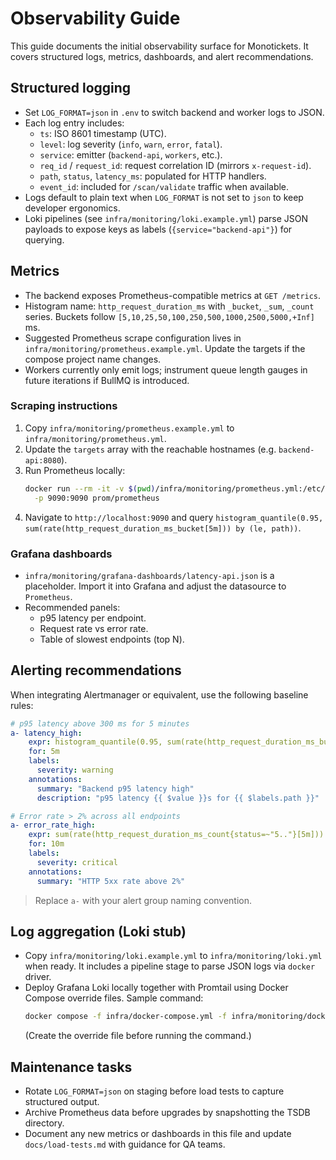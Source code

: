 # Observability Guide

This guide documents the initial observability surface for Monotickets. It
covers structured logs, metrics, dashboards, and alert recommendations.

## Structured logging

- Set `LOG_FORMAT=json` in `.env` to switch backend and worker logs to JSON.
- Each log entry includes:
  - `ts`: ISO 8601 timestamp (UTC).
  - `level`: log severity (`info`, `warn`, `error`, `fatal`).
  - `service`: emitter (`backend-api`, `workers`, etc.).
  - `req_id` / `request_id`: request correlation ID (mirrors `x-request-id`).
  - `path`, `status`, `latency_ms`: populated for HTTP handlers.
  - `event_id`: included for `/scan/validate` traffic when available.
- Logs default to plain text when `LOG_FORMAT` is not set to `json` to keep
  developer ergonomics.
- Loki pipelines (see `infra/monitoring/loki.example.yml`) parse JSON payloads to
  expose keys as labels (`{service="backend-api"}`) for querying.

## Metrics

- The backend exposes Prometheus-compatible metrics at `GET /metrics`.
- Histogram name: `http_request_duration_ms` with `_bucket`, `_sum`, `_count`
  series. Buckets follow `[5,10,25,50,100,250,500,1000,2500,5000,+Inf]` ms.
- Suggested Prometheus scrape configuration lives in
  `infra/monitoring/prometheus.example.yml`. Update the targets if the compose
  project name changes.
- Workers currently only emit logs; instrument queue length gauges in future
  iterations if BullMQ is introduced.

### Scraping instructions

1. Copy `infra/monitoring/prometheus.example.yml` to `infra/monitoring/prometheus.yml`.
2. Update the `targets` array with the reachable hostnames (e.g. `backend-api:8080`).
3. Run Prometheus locally:
   ```bash
   docker run --rm -it -v $(pwd)/infra/monitoring/prometheus.yml:/etc/prometheus/prometheus.yml \
     -p 9090:9090 prom/prometheus
   ```
4. Navigate to `http://localhost:9090` and query
   `histogram_quantile(0.95, sum(rate(http_request_duration_ms_bucket[5m])) by (le, path))`.

### Grafana dashboards

- `infra/monitoring/grafana-dashboards/latency-api.json` is a placeholder. Import
  it into Grafana and adjust the datasource to `Prometheus`.
- Recommended panels:
  - p95 latency per endpoint.
  - Request rate vs error rate.
  - Table of slowest endpoints (top N).

## Alerting recommendations

When integrating Alertmanager or equivalent, use the following baseline rules:

```yaml
# p95 latency above 300 ms for 5 minutes
a- latency_high:
    expr: histogram_quantile(0.95, sum(rate(http_request_duration_ms_bucket[5m])) by (le, path)) > 0.3
    for: 5m
    labels:
      severity: warning
    annotations:
      summary: "Backend p95 latency high"
      description: "p95 latency {{ $value }}s for {{ $labels.path }}"

# Error rate > 2% across all endpoints
a- error_rate_high:
    expr: sum(rate(http_request_duration_ms_count{status=~"5.."}[5m])) / sum(rate(http_request_duration_ms_count[5m])) > 0.02
    for: 10m
    labels:
      severity: critical
    annotations:
      summary: "HTTP 5xx rate above 2%"
```

> Replace `a-` with your alert group naming convention.

## Log aggregation (Loki stub)

- Copy `infra/monitoring/loki.example.yml` to `infra/monitoring/loki.yml` when
  ready. It includes a pipeline stage to parse JSON logs via `docker` driver.
- Deploy Grafana Loki locally together with Promtail using Docker Compose
  override files. Sample command:
  ```bash
  docker compose -f infra/docker-compose.yml -f infra/monitoring/docker-compose.override.yml up -d loki promtail
  ```
  (Create the override file before running the command.)

## Maintenance tasks

- Rotate `LOG_FORMAT=json` on staging before load tests to capture structured
  output.
- Archive Prometheus data before upgrades by snapshotting the TSDB directory.
- Document any new metrics or dashboards in this file and update
  `docs/load-tests.md` with guidance for QA teams.
